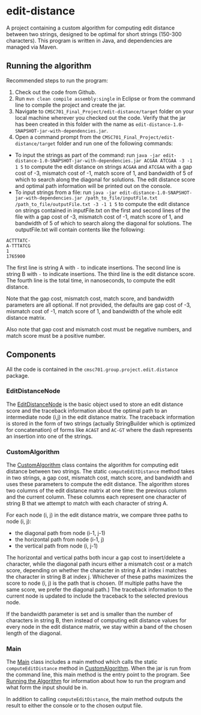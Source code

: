 # edit-distance

A project containing a custom algorithm for computing edit distance between two strings, designed to be optimal for short strings (150-300 characters). This program is written in Java, and dependencies are managed via Maven.

## Running the algorithm
Recommended steps to run the program:

1. Check out the code from Github.
2. Run `mvn clean compile assembly:single` in Eclipse or from the command line to compile the project and create the jar.
3. Navigate to `CMSC701_Final_Project/edit-distance/target` folder on your local machine wherever you checked out the code. Verify that the jar has been created in this folder with the name as `edit-distance-1.0-SNAPSHOT-jar-with-dependencies.jar`.
4. Open a command prompt from the `CMSC701_Final_Project/edit-distance/target` folder and run one of the following commands:
* To input the strings as part of the command: run `java -jar edit-distance-1.0-SNAPSHOT-jar-with-dependencies.jar ACGAA ATCGAA -3 -1 1 5` to compute the edit distance on strings `ACGAA` and `ATCGAA` with a gap cost of -3, mismatch cost of -1, match score of 1, and bandwidth of 5 of which to search along the diagonal for solutions. The edit distance score and optimal path information will be printed out on the console.
* To input strings from a file: run `java -jar edit-distance-1.0-SNAPSHOT-jar-with-dependencies.jar /path_to_file/inputFile.txt /path_to_file/outputFile.txt -3 -1 1 5` to compute the edit distance on strings contained in inputFile.txt on the first and second lines of the file with a gap cost of -3, mismatch cost of -1, match score of 1, and bandwidth of 5 of which to search along the diagonal for solutions. The outputFile.txt will contain contents like the following:
```
ACTTTATC-
A-TTTATCG
1
1765900
```
The first line is string A with `-` to indicate insertions.  The second line is string B with `-` to indicate insertions.  The third line is the edit distance score. The fourth line is the total time, in nanoseconds, to compute the edit distance.

Note that the gap cost, mismatch cost, match score, and bandwidth parameters are all optional. If not provided, the defaults are gap cost of -3, mismatch cost of -1, match score of 1, and bandwidth of the whole edit distance matrix.

Also note that gap cost and mismatch cost must be negative numbers, and match score must be a positive number.

## Components

All the code is contained in the `cmsc701.group.project.edit.distance` package.

### EditDistanceNode
The [EditDistanceNode](/src/main/java/cmsc701/group/project/edit/distance/EditDistanceNode.java) is the basic object used to store an edit distance score and the traceback information about the optimal path to an intermediate node (i,j) in the edit distance matrix. The traceback information is stored in the form of two strings (actually StringBuilder which is optimized for concatenation) of forms like `ACAGT` and `AC-GT` where the dash represents an insertion into one of the strings.

### CustomAlgorithm
The [CustomAlgorithm](src/main/java/cmsc701/group/project/edit/distance/CustomAlgorithm.java) class contains the algorithm for computing edit distance between two strings. The static `computeEditDistance` method takes in two strings, a gap cost, mismatch cost, match score, and bandwidth and uses these parameters to compute the edit distance. The algorithm stores two columns of the edit distance matrix at one time: the previous column and the current column. These columns each represent one character of string B that we attempt to match with each character of string A.

For each node (i, j) in the edit distance matrix, we compare three paths to node (i, j):
* the diagonal path from node (i-1, j-1)
* the horizontal path from node (i-1, j)
* the vertical path from node (i, j-1)

The horizontal and vertical paths both incur a gap cost to insert/delete a character, while the diagonal path incurs either a mismatch cost or a match score, depending on whether the character in string A at index i matches the character in string B at index j.  Whichever of these paths maximizes the score to node (i, j) is the path that is chosen.  (If multiple paths have the same score, we prefer the diagonal path.)  The traceback information to the current node is updated to include the traceback to the selected previous node.

If the bandwidth parameter is set and is smaller than the number of characters in string B, then instead of computing edit distance values for every node in the edit distance matrix, we stay within a band of the chosen length of the diagonal.

### Main
The [Main](src/main/java/cmsc701/group/project/edit/distance/Main.java) class includes a main method which calls the static `computeEditDistance` method in [CustomAlgorithm](src/main/java/cmsc701/group/project/edit/distance/CustomAlgorithm.java).  When the jar is run from the command line, this main method is the entry point to the program.  See [Running the Algorithm](#running-the-algorithm) for information about how to run the program and what form the input should be in.

In addition to calling `computeEditDistance`, the main method outputs the result to either the console or to the chosen output file.
